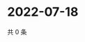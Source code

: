 # 2022-07-18

共 0 条

<!-- BEGIN WEIBO -->
<!-- 最后更新时间 Mon Jul 18 2022 13:28:43 GMT+0800 (China Standard Time) -->

<!-- END WEIBO -->
